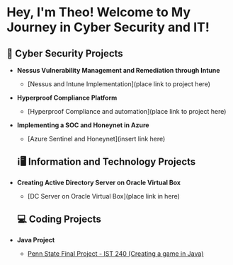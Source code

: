 <h1>Hey, I'm Theo! Welcome to My Journey in Cyber Security and IT! </a></h1>

<h2>🔐 Cyber Security Projects </h2>

- <b>Nessus Vulnerability Management and Remediation through Intune</b>
  - [Nessus and Intune Implementation](place link to project here)
- <b>Hyperproof Compliance Platform</b>
  - [Hyperproof Compliance and automation](place link to project here)
- <b>Implementing a SOC and Honeynet in Azure</b>
  - [Azure Sentinel and Honeynet](insert link here)
 
  <h2>ℹ️🖥️ Information and Technology Projects </h2>

- <b>Creating Active Directory Server on Oracle Virtual Box</b>
  - [DC Server on Oracle Virtual Box](place link in here)

   <h2>💻 Coding Projects </h2>

- <b>Java Project</b>
  - [Penn State Final Project - IST 240 (Creating a game in Java)](https://github.com/Denwawa/Group5-Final-Project)
